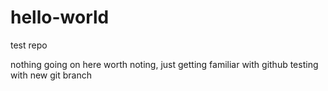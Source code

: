 # hello-world
test repo

nothing going on here worth noting, just getting familiar with github
testing with new git branch
